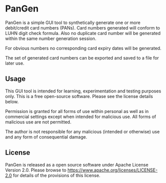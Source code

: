PanGen
=======

PanGen is a simple GUI tool to synthetically generate one or more debit/credit card
numbers (PANs). Card numbers generated will conform to LUHN digit check formula. Also
no duplicate card number will be generated within the same number generation session.

For obvious numbers no corresponding card expiry dates will be generated. 

The set of generated card numbers can be exported and saved to a file for later use.

## Usage
This GUI tool is intended for learning, experimentation and testing purposes only.
This is a free open-source software. Please see the license details below.

Permission is granted for all forms of use within personal as well as in commercial 
settings except when intended for malicious use. All forms of malicious use are not 
permitted.

The author is not responsible for any malicious (intended or otherwise) use and
any form of consequential damage.

## License
PanGen is released as a open source software under Apache License Version 2.0. Please
browse to https://www.apache.org/licenses/LICENSE-2.0 for details of the provisions of this
license.


